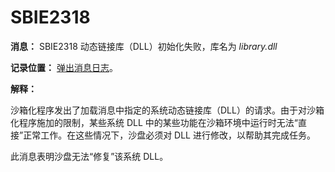 # SBIE2318

**消息：** SBIE2318 动态链接库（DLL）初始化失败，库名为 _library.dll_

**记录位置：** [弹出消息日志](PopupMessageLog.md)。

**解释：**

沙箱化程序发出了加载消息中指定的系统动态链接库（DLL）的请求。由于对沙箱化程序施加的限制，某些系统 DLL 中的某些功能在沙箱环境中运行时无法“直接”正常工作。在这些情况下，沙盘必须对 DLL 进行修改，以帮助其完成任务。

此消息表明沙盘无法“修复”该系统 DLL。